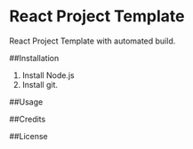 # React Project Template
React Project Template with automated build.


##Installation
1. Install Node.js
2. Install git.

##Usage

##Credits

##License